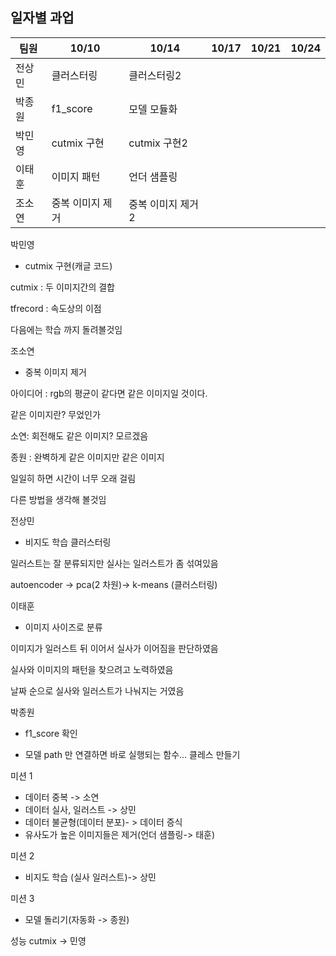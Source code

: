 ## 일자별 과업

| 팀원   | 10/10            | 10/14             | 10/17 | 10/21 | 10/24 |
| ------ | ---------------- | ----------------- | ----- | ----- | ----- |
| 전상민 | 클러스터링       | 클러스터링2       |       |       |       |
| 박종원 | f1_score         | 모델 모듈화       |       |       |       |
| 박민영 | cutmix 구현      | cutmix 구현2      |       |       |       |
| 이태훈 | 이미지 패턴      | 언더 샘플링       |       |       |       |
| 조소연 | 중복 이미지 제거 | 중복 이미지 제거2 |       |       |       |



박민영

- cutmix 구현(캐글 코드)

cutmix : 두 이미지간의 결합

tfrecord : 속도상의 이점

다음에는 학습 까지 돌려볼것임



조소연

- 중복 이미지 제거

아이디어 : rgb의 평균이 같다면 같은 이미지일 것이다.

같은 이미지란? 무었인가

소연:  회전해도 같은 이미지? 모르겠음

종원 : 완벽하게 같은 이미지만 같은 이미지

일일히 하면 시간이 너무 오래 걸림

다른 방법을 생각해 볼것임



전상민

- 비지도 학습 클러스터링

일러스트는 잘 분류되지만 실사는 일러스트가 좀 섞여있음

autoencoder -> pca(2 차원)-> k-means (클러스터링)



이태훈

- 이미지 사이즈로 분류

이미지가 일러스트 뒤 이어서 실사가 이어짐을 판단하였음

실사와 이미지의 패턴을 찾으려고 노력하였음

날짜 순으로 실사와 일러스트가 나눠지는 거였음



박종원

- f1_score 확인



- 모델 path 만 연결하면 바로 실행되는 함수... 클레스 만들기

미션 1

- 데이터 중복 -> 소연
- 데이터 실사, 일러스트 -> 상민
- 데이터 불균형(데이터 분포)- > 데이터 증식
- 유사도가 높은 이미지들은 제거(언더 샘플링-> 태훈)

미션 2 

- 비지도 학습 (실사 일러스트)-> 상민

미션 3

- 모델 돌리기(자동화 -> 종원)

성능 cutmix -> 민영

